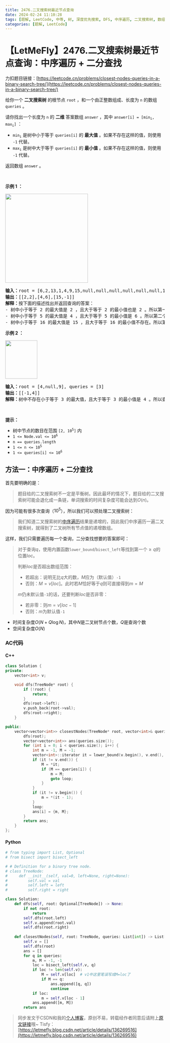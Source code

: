```yaml
---
title: 2476.二叉搜索树最近节点查询
date: 2024-02-24 11:10:28
tags: [题解, LeetCode, 中等, 树, 深度优先搜索, DFS, 中序遍历, 二叉搜索树, 数组, 二分查找, 二叉树]
categories: [题解, LeetCode]
---
```


# 【LetMeFly】2476.二叉搜索树最近节点查询：中序遍历 + 二分查找

力扣题目链接：[https://leetcode.cn/problems/closest-nodes-queries-in-a-binary-search-tree/](https://leetcode.cn/problems/closest-nodes-queries-in-a-binary-search-tree/)

<p>给你一个 <strong>二叉搜索树</strong> 的根节点 <code>root</code> ，和一个由正整数组成、长度为 <code>n</code> 的数组 <code>queries</code> 。</p>

<p>请你找出一个长度为 <code>n</code> 的 <strong>二维</strong> 答案数组 <code>answer</code> ，其中 <code>answer[i] = [min<sub>i</sub>, max<sub>i</sub>]</code> ：</p>

<ul>
	<li><code>min<sub>i</sub></code> 是树中小于等于&nbsp;<code>queries[i]</code> 的 <strong>最大值</strong> 。如果不存在这样的值，则使用 <code>-1</code> 代替。</li>
	<li><code>max<sub>i</sub></code> 是树中大于等于&nbsp;<code>queries[i]</code> 的 <strong>最小值</strong> 。如果不存在这样的值，则使用 <code>-1</code> 代替。</li>
</ul>

<p>返回数组 <code>answer</code> 。</p>

<p>&nbsp;</p>

<p><strong>示例 1 ：</strong></p>

<p><img alt="" src="https://assets.leetcode.com/uploads/2022/09/28/bstreeedrawioo.png" style="width: 261px; height: 281px;" /></p>

<pre>
<strong>输入：</strong>root = [6,2,13,1,4,9,15,null,null,null,null,null,null,14], queries = [2,5,16]
<strong>输出：</strong>[[2,2],[4,6],[15,-1]]
<strong>解释：</strong>按下面的描述找出并返回查询的答案：
- 树中小于等于 2 的最大值是 2 ，且大于等于 2 的最小值也是 2 。所以第一个查询的答案是 [2,2] 。
- 树中小于等于 5 的最大值是 4 ，且大于等于 5 的最小值是 6 。所以第二个查询的答案是 [4,6] 。
- 树中小于等于 16 的最大值是 15 ，且大于等于 16 的最小值不存在。所以第三个查询的答案是 [15,-1] 。
</pre>

<p><strong>示例 2 ：</strong></p>

<p><img alt="" src="https://assets.leetcode.com/uploads/2022/09/28/bstttreee.png" style="width: 101px; height: 121px;" /></p>

<pre>
<strong>输入：</strong>root = [4,null,9], queries = [3]
<strong>输出：</strong>[[-1,4]]
<strong>解释：</strong>树中不存在小于等于 3 的最大值，且大于等于 3 的最小值是 4 。所以查询的答案是 [-1,4] 。
</pre>

<p>&nbsp;</p>

<p><strong>提示：</strong></p>

<ul>
	<li>树中节点的数目在范围 <code>[2, 10<sup>5</sup>]</code> 内</li>
	<li><code>1 &lt;= Node.val &lt;= 10<sup>6</sup></code></li>
	<li><code>n == queries.length</code></li>
	<li><code>1 &lt;= n &lt;= 10<sup>5</sup></code></li>
	<li><code>1 &lt;= queries[i] &lt;= 10<sup>6</sup></code></li>
</ul>


    
## 方法一：中序遍历 + 二分查找

首先要明确的是：

> 题目给的二叉搜索树不一定是平衡树。因此最坏的情况下，题目给的二叉搜索树可能会退化成一条链，单词搜索的时间复杂度可能会达到$O(n)$。

因为可能有很多次查询（$10^5$），所以我们可以预处理二叉搜索树：

> 我们知道二叉搜索树的[中序遍历](https://blog.letmefly.xyz/tags/%E4%B8%AD%E5%BA%8F%E9%81%8D%E5%8E%86/)结果是递增的，因此我们中序遍历一遍二叉搜索树，就得到了二叉树所有节点值的递增数组。

这样，我们只需要遍历每一个查询，二分查找想要的答案即可：

> 对于查询$q$，使用内置函数```lower_bound```/```bisect_left```等找到第一个$\geq q$的位置$loc$。
>
> 判断$loc$是否超出数组范围：
>
> + 若超出：说明无比$q$大的数，$M$应为（默认值）```-1```
> + 否则：$M=v[loc]$。此时若$M$恰好等于$q$则可直接得到$m=M$
>
> $m$仍未默认值```-1```的话，还要判断$loc$是否非零：
>
> + 若非零：则$m=v[loc-1]$
> + 否则：$m$为默认值```-1```

+ 时间复杂度$O(N+Q\log N)$，其中$N$是二叉树节点个数，$Q$是查询个数
+ 空间复杂度$O(N)$

### AC代码

#### C++

```cpp
class Solution {
private:
    vector<int> v;

    void dfs(TreeNode* root) {
        if (!root) {
            return;
        }
        dfs(root->left);
        v.push_back(root->val);
        dfs(root->right);
    }

public:
    vector<vector<int>> closestNodes(TreeNode* root, vector<int>& queries) {
        dfs(root);
        vector<vector<int>> ans(queries.size());
        for (int i = 0; i < queries.size(); i++) {
            int m = -1, M = -1;
            vector<int>::iterator it = lower_bound(v.begin(), v.end(), queries[i]);
            if (it != v.end()) {
                M = *it;
                if (M == queries[i]) {
                    m = M;
                    goto loop;
                }
            }
            if (it != v.begin()) {
                m = *(it - 1);
            }
            loop:
            ans[i] = {m, M};
        }
        return ans;
    }
};
```

#### Python

```python
# from typing import List, Optional
# from bisect import bisect_left

# # Definition for a binary tree node.
# class TreeNode:
#     def __init__(self, val=0, left=None, right=None):
#         self.val = val
#         self.left = left
#         self.right = right

class Solution:
    def dfs(self, root: Optional[TreeNode]) -> None:
        if not root:
            return
        self.dfs(root.left)
        self.v.append(root.val)
        self.dfs(root.right)
    
    def closestNodes(self, root: TreeNode, queries: List[int]) -> List[List[int]]:
        self.v = []
        self.dfs(root)
        ans = []
        for q in queries:
            m, M = -1, -1
            loc = bisect_left(self.v, q)
            if loc != len(self.v):
                M = self.v[loc]  # v1中这里笔误写成M=loc了
                if M == q:
                    ans.append([q, q])
                    continue
            if loc:
                m = self.v[loc - 1]
            ans.append([m, M])
        return ans
```

> 同步发文于CSDN和我的[个人博客](https://blog.letmefly.xyz/)，原创不易，转载经作者同意后请附上[原文链接](https://blog.letmefly.xyz/2024/02/24/LeetCode%202476.%E4%BA%8C%E5%8F%89%E6%90%9C%E7%B4%A2%E6%A0%91%E6%9C%80%E8%BF%91%E8%8A%82%E7%82%B9%E6%9F%A5%E8%AF%A2/)哦~
> Tisfy：[https://letmefly.blog.csdn.net/article/details/136269516](https://letmefly.blog.csdn.net/article/details/136269516)
